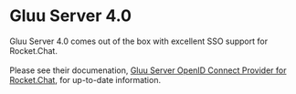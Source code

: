 # Gluu Server 4.0

Gluu Server 4.0 comes out of the box with excellent SSO support for Rocket.Chat.\
\
Please see their documenation,  [Gluu Server OpenID Connect Provider for Rocket.Chat](https://gluu.org/docs/gluu-server/4.0/integration/saas/rocketchat/), for up-to-date information.
